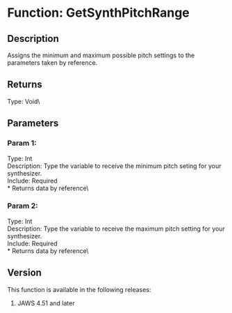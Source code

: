 # Function: GetSynthPitchRange

## Description

Assigns the minimum and maximum possible pitch settings to the
parameters taken by reference.

## Returns

Type: Void\

## Parameters

### Param 1:

Type: Int\
Description: Type the variable to receive the minimum pitch seting for
your synthesizer.\
Include: Required\
\* Returns data by reference\

### Param 2:

Type: Int\
Description: Type the variable to receive the maximum pitch setting for
your synthesizer.\
Include: Required\
\* Returns data by reference\

## Version

This function is available in the following releases:

1.  JAWS 4.51 and later
